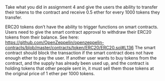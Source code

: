 Take what you did in assignment 4 and give the users the ability to transfer their tokens to the contract and receive 0.5 ether for every 1000 tokens they transfer.

ERC20 tokens don’t have the ability to trigger functions on smart contracts. Users need to give the smart contract approval to withdraw their ERC20 tokens from their balance. See here: https://github.com/OpenZeppelin/openzeppelin-contracts/blob/master/contracts/token/ERC20/ERC20.sol#L136
The smart contract should block the transaction if the smart contract does not have enough ether to pay the user.
If another user wants to buy tokens from the contract, and the supply has already been used up, and the contract is holding tokens that other people sent in, it must sell them those tokens at the original price of 1 ether per 1000 tokens.